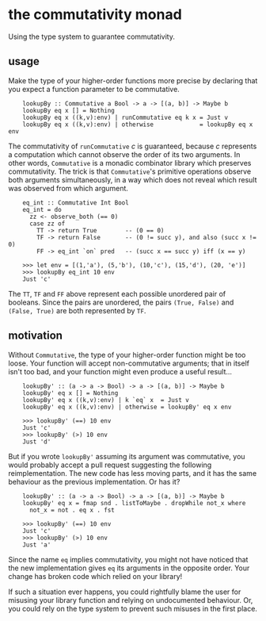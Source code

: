 the commutativity monad
=======================

Using the type system to guarantee commutativity.


usage
-----

Make the type of your higher-order functions more precise by declaring that you expect a function parameter to be commutative.

        lookupBy :: Commutative a Bool -> a -> [(a, b)] -> Maybe b
        lookupBy eq x [] = Nothing
        lookupBy eq x ((k,v):env) | runCommutative eq k x = Just v
        lookupBy eq x ((k,v):env) | otherwise             = lookupBy eq x env

The commutativity of `runCommutative` _c_ is guaranteed, because _c_ represents a computation which cannot observe the order of its two arguments. In other words, `Commutative` is a monadic combinator library which preserves commutativity. The trick is that `Commutative`'s primitive operations observe both arguments simultaneously, in a way which does not reveal which result was observed from which argument.

        eq_int :: Commutative Int Bool
        eq_int = do
          zz <- observe_both (== 0)
          case zz of
            TT -> return True        -- (0 == 0)
            TF -> return False       -- (0 != succ y), and also (succ x != 0)
            FF -> eq_int `on` pred   -- (succ x == succ y) iff (x == y)
        
        >>> let env = [(1,'a'), (5,'b'), (10,'c'), (15,'d'), (20, 'e')]
        >>> lookupBy eq_int 10 env
        Just 'c'

The `TT`, `TF` and `FF` above represent each possible unordered pair of booleans. Since the pairs are unordered, the pairs `(True, False)` and `(False, True)` are both represented by `TF`.


motivation
----------

Without `Commutative`, the type of your higher-order function might be too loose. Your function will accept non-commutative arguments; that in itself isn't too bad, and your function might even produce a useful result...

        lookupBy' :: (a -> a -> Bool) -> a -> [(a, b)] -> Maybe b
        lookupBy' eq x [] = Nothing
        lookupBy' eq x ((k,v):env) | k `eq` x  = Just v
        lookupBy' eq x ((k,v):env) | otherwise = lookupBy' eq x env
        
        >>> lookupBy' (==) 10 env
        Just 'c'
        >>> lookupBy' (>) 10 env
        Just 'd'

But if you wrote `lookupBy'` assuming its argument was commutative, you would probably accept a pull request suggesting the following reimplementation. The new code has less moving parts, and it has the same behaviour as the previous implementation. Or has it?

        lookupBy' :: (a -> a -> Bool) -> a -> [(a, b)] -> Maybe b
        lookupBy' eq x = fmap snd . listToMaybe . dropWhile not_x where
          not_x = not . eq x . fst
        
        >>> lookupBy' (==) 10 env
        Just 'c'
        >>> lookupBy' (>) 10 env
        Just 'a'

Since the name `eq` implies commutativity, you might not have noticed that the new implementation gives `eq` its arguments in the opposite order. Your change has broken code which relied on your library!

If such a situation ever happens, you could rightfully blame the user for misusing your library function and relying on undocumented behaviour. Or, you could rely on the type system to prevent such misuses in the first place.
